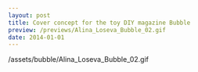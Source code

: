 ```yaml
---
layout: post
title: Cover concept for the toy DIY magazine Bubble
preview: /previews/Alina_Loseva_Bubble_02.gif
date: 2014-01-01
---
```

/assets/bubble/Alina_Loseva_Bubble_02.gif

